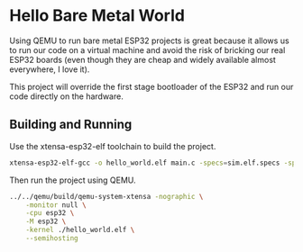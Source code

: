 # Hello Bare Metal World

Using QEMU to run bare metal ESP32 projects is great because it allows us to run our code on a virtual machine and avoid the risk of bricking our real ESP32 boards (even though they are cheap and widely available almost everywhere, I love it).

This project will override the first stage bootloader of the ESP32 and run our code directly on the hardware.

## Building and Running

Use the xtensa-esp32-elf toolchain to build the project.

```bash
xtensa-esp32-elf-gcc -o hello_world.elf main.c -specs=sim.elf.specs -specs=sys.qemu.specs
```

Then run the project using QEMU.

```bash
../../qemu/build/qemu-system-xtensa -nographic \
    -monitor null \
    -cpu esp32 \
    -M esp32 \
    -kernel ./hello_world.elf \
    --semihosting
```